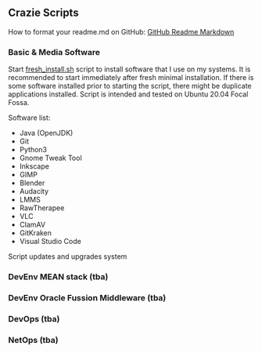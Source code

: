 ## Crazie Scripts

How to format your readme.md on GitHub: [GitHub Readme Markdown](https://guides.github.com/features/mastering-markdown/)

### Basic & Media Software
Start [fresh_install.sh](https://github.com/crazieNephilim/crazie_scripts/blob/master/fresh_install.sh)
script to install software that I use on my systems.
It is recommended to start immediately after fresh minimal installation.
If there is some software installed prior to starting the script, there might be duplicate applications installed.
Script is intended and tested on Ubuntu 20.04 Focal Fossa.

Software list:
- Java (OpenJDK)
- Git
- Python3
- Gnome Tweak Tool
- Inkscape
- GIMP
- Blender
- Audacity
- LMMS
- RawTherapee
- VLC
- ClamAV
- GitKraken
- Visual Studio Code

Script updates and upgrades system

### DevEnv MEAN stack (tba)

### DevEnv Oracle Fussion Middleware (tba)

### DevOps (tba)

### NetOps (tba)
